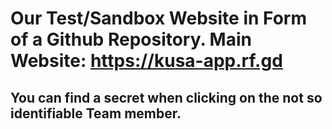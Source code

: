 # Our Test/Sandbox Website in Form of a Github Repository. Main Website: https://kusa-app.rf.gd 
## You can find a secret when clicking on the not so identifiable Team member.

